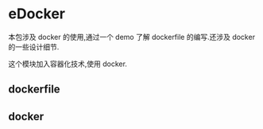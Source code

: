 # eDocker

本包涉及 docker 的使用,通过一个 demo 了解 dockerfile 的编写.还涉及 docker 的一些设计细节.

这个模块加入容器化技术,使用 docker.

## dockerfile




## docker


